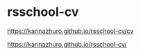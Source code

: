 # rsschool-cv

https://karinazhuro.github.io/rsschool-cv/cv

https://karinazhuro.github.io/rsschool-cv/
